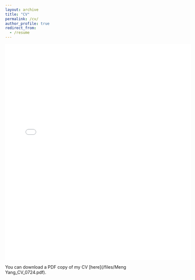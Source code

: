 ```yaml
---
layout: archive
title: "CV"
permalink: /cv/
author_profile: true
redirect_from:
  - /resume
---
```



<embed src="{{ site.baseurl }}/files/Meng Yang_CV_0724.pdf" width="600" height="700" type='application/pdf'> 

You can download a PDF copy of my CV [here](/files/Meng Yang_CV_0724.pdf).

<br/><br/>
<br/><br/>
<br/><br/>
<br/><br/>
<br/><br/>
<br/><br/>
<br/><br/>
<script type="text/javascript" id="clustrmaps" src="//clustrmaps.com/map_v2.js?d=uj3Rz2b5tdnWZJfUEQ4EtP3C77l2QHri-ZiEk8Ezi-I&cl=ffffff&w=a"></script>
